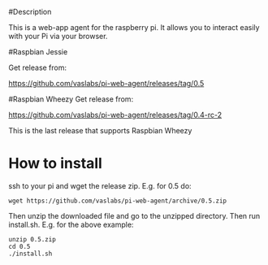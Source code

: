 #Description

This is a web-app agent for the raspberry pi. It allows you to interact easily with your Pi via your browser. 


#Raspbian Jessie

Get release from:

https://github.com/vaslabs/pi-web-agent/releases/tag/0.5


#Raspbian Wheezy
Get release from:

https://github.com/vaslabs/pi-web-agent/releases/tag/0.4-rc-2

This is the last release that supports Raspbian Wheezy


# How to install

ssh to your pi and wget the release zip. E.g. for 0.5 do:
```shell
wget https://github.com/vaslabs/pi-web-agent/archive/0.5.zip
```
Then unzip the downloaded file and go to the unzipped directory. Then run install.sh.
E.g. for the above example:
```shell
unzip 0.5.zip
cd 0.5
./install.sh
```
